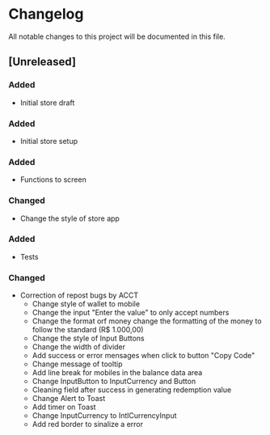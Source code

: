 # Changelog

All notable changes to this project will be documented in this file.

## [Unreleased]

### Added
- Initial store draft

### Added
- Initial store setup

### Added
- Functions to screen

### Changed
- Change the style of store app

### Added
- Tests

### Changed 
- Correction of repost bugs by ACCT
  - Change style of wallet to mobile
  - Change the input "Enter the value" to only accept numbers
  - Change the format orf money change the formatting of the money to follow the standard (R$ 1.000,00)
  - Change the style of Input Buttons
  - Change the width of divider
  - Add success or error mensages when click to button "Copy Code"
  - Change message of tooltip
  - Add line break for mobiles in the balance data area 
  - Change InputButton to InputCurrency and Button
  - Cleaning field after success in generating redemption value
  - Change Alert to Toast
  - Add timer on Toast
  - Change InputCurrency to IntlCurrencyInput
  - Add red border to sinalize a error

